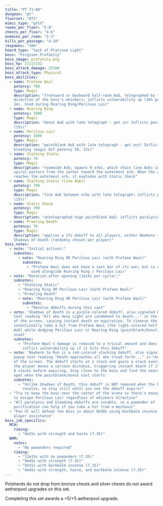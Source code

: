 ```yaml
---
title: "PT 71-80"
dungeon: "pt"
floorset: "071"
mimic_type: "gold"
rooms_per_floor: "5-8"
chests_per_floor: "4-6"
enemies_per_room: "2-3"
kills_per_passage: "4-10"
respawns: "10m"
hoard_type: "Sack of Platinum Light"
boss: "Forgiven Profanity"
boss_image: profanity.png
boss_hp: 11117232
boss_attack_damage: 25504
boss_attack_type: Physical
boss_abilities:
  - name: Profane Waul
    potency: 700
    type: Magic
    description: "frontward or backward half-room AoE, telegraphed by the
    direction of the boss's whiskers; inflicts vulnerability up (30% per stack,
    1m). Used during Roaring Ring/Perilous Lair"
  - name: Roaring Ring
    potency: 1000
    type: Magic
    description: "donut AoE with late telegraph - get in! Inflicts paralysis
    (15s)"
  - name: Perilous Lair
    potency: 1000
    type: Magic
    description: "pointblank AoE with late telegraph - get out! Inflicts
    bleeding (magic DoT potency 50, 15s)"
  - name: Stalking Static
    potency: 70
    type: Magic
    description: "roomwide AoE; spawns 9 orbs, which chain line AoEs in a
    spiral pattern from the center toward the outermost orb. When the chain
    reaches the outermost orb, it explodes with Static Shock"
  - name: Stalking Static (line AoEs)
    potency: 700
    type: Magic
    description: "line AoE between orbs with late telegraph; inflicts paralysis
    (15s)"
  - name: Static Shock
    potency: 700
    type: Magic
    description: "untelegraphed huge pointblank AoE; inflicts paralysis (15s)"
  - name: Prowling Death
    potency: 70
    type: Magic
    description: "applies a 17s debuff to all players, either Nowhere to Run or
    Shadows of Death (randomly chosen per player)"
boss_notes:
  - note: "Initial actions:"
    subnotes:
      - note: "Roaring Ring OR Perilous Lair (with Profane Waul)"
        subnotes:
          - "Profane Waul does not have a cast bar of its own, but is always
            used alongside Roaring Ring / Perilous Lair"
  - note: "Rotation after opening (1m14s per cycle):"
    subnotes:
      - "Stalking Static"
      - "Roaring Ring OR Perilous Lair (with Profane Waul)"
      - "Prowling Death"
      - note: "Roaring Ring OR Perilous Lair (with Profane Waul)"
        subnotes:
          - "Resolve debuffs during this cast"
  - note: 'Shadows of Death is a purple-colored debuff, also signaled by popup
    text reading "All who deny Light are condemned to death..." in the center
    of the screen, causing instant death on expiration. To cleanse the debuff,
    intentionally take a hit from Profane Waul (the light-colored half-room
    AoE) while dodging Perilous Lair or Roaring Ring (pointblank/donut) as
    usual'
    subnotes:
      - "Profane Waul's damage is reduced to a trivial amount and does not
        inflict vulnerability up if it hits this debuff"
  - note: 'Nowhere to Run is a red-colored stacking debuff, also signaled by
    popup text reading "Death approaches all who tread forth..." in the center
    of the screen. The debuff starts at 1 stack and gains a stack every time
    the player moves a certain distance, triggering instant death if it reaches
    8 stacks before expiring. Stay close to the boss and find the nearest safe
    spot when the pointblank/donut cast starts'
    subnotes:
      - "Unlike Shadows of Death, this debuff is NOT removed when the boss AoEs
        resolve, so stay still until you see the debuff expire!"
  - "Try to keep the boss near the center of the arena so there's enough room
    to escape Perilous Lair regardless of whiskers direction"
  - "All paralysis and bleeding debuffs are curable, so a pomander of
    purification can help if you take a hit from a mechanic"
  - "Feo Ul will defeat the boss in about 9m30s using barkbalm incense with no
    player assistance"
boss_job_specifics:
  MCH:
    timing:
      - "6m15s with strength and haste (7.35)"
  WHM:
    notes:
      - "No pomanders required"
    timing:
      - "12m15s with no pomanders (7.35)"
      - "9m45s with strength (7.35)"
      - "5m15s with barkbalm incense (7.35)"
      - "4m45s with strength, haste, and barkbalm incense (7.35)"
---
```


Potsherds do not drop from bronze chests and silver chests do not award
aetherpool upgrades on this set.

Completing this set awards a +5/+5 aetherpool upgrade.
